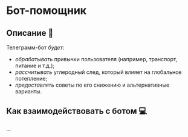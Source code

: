 # Бот-помощник

## Описание 🌵
Телеграмм-бот *будет*:
* *обрабатывать* привычки пользователя (например, транспорт, питание и т.д.);
* *рассчитывать* углеродный след, который влияет на глобальное потепление;
* *предоставлять* советы по его снижению и альтернативные варианты.
## Как взаимодействовать с ботом 💻
...
